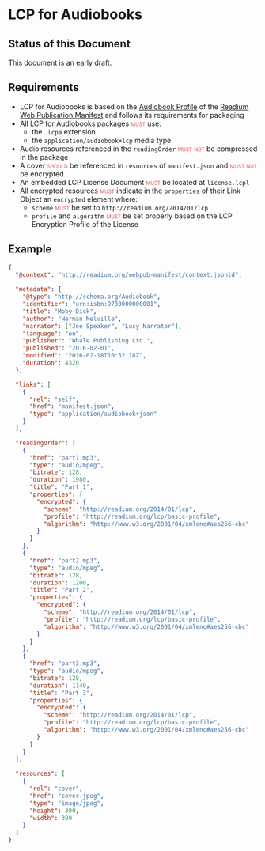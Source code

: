 # LCP for Audiobooks

## Status of this Document

This document is an early draft.

## Requirements

* LCP for Audiobooks is based on the [Audiobook Profile](https://readium.org/webpub-manifest/extensions/audiobook) of the [Readium Web Publication Manifest](https://readium.org/webpub-manifest) and follows its requirements for packaging
* All LCP for Audiobooks packages <strong class="rfc">must</strong> use:
  * the `.lcpa` extension
  * the `application/audiobook+lcp` media type
* Audio resources referenced in the `readingOrder` <strong class="rfc">must not</strong> be compressed in the package
* A cover <strong class="rfc">should</strong> be referenced in `resources` of `manifest.json` and <strong class="rfc">must not</strong> be encrypted
* An embedded LCP License Document <strong class="rfc">must</strong> be located at `license.lcpl`
* All encrypted resources <strong class="rfc">must</strong> indicate in the `properties` of their Link Object an `encrypted` element where:
  * `scheme` <strong class="rfc">must</strong> be set to `http://readium.org/2014/01/lcp`
  * `profile` and `algorithm` <strong class="rfc">must</strong> be set properly based on the LCP Encryption Profile of the License 

  
## Example

```json
{
  "@context": "http://readium.org/webpub-manifest/context.jsonld",
  
  "metadata": {
    "@type": "http://schema.org/Audiobook",
    "identifier": "urn:isbn:9780000000001",
    "title": "Moby-Dick",
    "author": "Herman Melville",
    "narrator": ["Joe Speaker", "Lucy Narrator"],
    "language": "en",
    "publisher": "Whale Publishing Ltd.",
    "published": "2016-02-01",
    "modified": "2016-02-18T10:32:18Z",
    "duration": 4320
  },

  "links": [
    {
      "rel": "self", 
      "href": "manifest.json", 
      "type": "application/audiobook+json"
    }
  ],

  "readingOrder": [
    {
      "href": "part1.mp3", 
      "type": "audio/mpeg", 
      "bitrate": 128, 
      "duration": 1980, 
      "title": "Part 1",
      "properties": {
        "encrypted": {
          "scheme": "http://readium.org/2014/01/lcp",
          "profile": "http://readium.org/lcp/basic-profile",
          "algorithm": "http://www.w3.org/2001/04/xmlenc#aes256-cbc"
        }
      }
    }, 
    {
      "href": "part2.mp3", 
      "type": "audio/mpeg", 
      "bitrate": 128, 
      "duration": 1200, 
      "title": "Part 2",
      "properties": {
        "encrypted": {
          "scheme": "http://readium.org/2014/01/lcp",
          "profile": "http://readium.org/lcp/basic-profile",
          "algorithm": "http://www.w3.org/2001/04/xmlenc#aes256-cbc"
        }
      }
    }, 
    {
      "href": "part3.mp3", 
      "type": "audio/mpeg", 
      "bitrate": 128, 
      "duration": 1140, 
      "title": "Part 3",
      "properties": {
        "encrypted": {
          "scheme": "http://readium.org/2014/01/lcp",
          "profile": "http://readium.org/lcp/basic-profile",
          "algorithm": "http://www.w3.org/2001/04/xmlenc#aes256-cbc"
        }
      }
    }
  ],
  
  "resources": [
    {
      "rel": "cover", 
      "href": "cover.jpeg", 
      "type": "image/jpeg", 
      "height": 300, 
      "width": 300
    }
  ]
}
```

  
<style>
.rfc {
    color: #d55;
    font-variant: small-caps;
    font-style: normal;
    font-weight: normal;
}
</style>